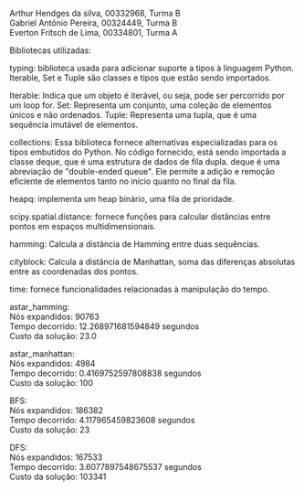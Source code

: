 Arthur Hendges da silva, 00332968, Turma B  
Gabriel Antônio Pereira, 00324449, Turma B  
Everton Fritsch de Lima, 00334801, Turma A  

Bibliotecas utilizadas:

typing: biblioteca usada para adicionar suporte a tipos à linguagem Python. Iterable, Set e Tuple são classes e tipos que estão sendo importados.

Iterable: Indica que um objeto é iterável, ou seja, pode ser percorrido por um loop for.
Set: Representa um conjunto, uma coleção de elementos únicos e não ordenados.
Tuple: Representa uma tupla, que é uma sequência imutável de elementos.

collections: Essa biblioteca fornece alternativas especializadas para os tipos embutidos do Python. No código fornecido, está sendo importada a classe deque, que é uma estrutura de dados de fila dupla. deque é uma abreviação de "double-ended queue". Ele permite a adição e remoção eficiente de elementos tanto no início quanto no final da fila.

heapq: implementa um heap binário, uma fila de prioridade.

scipy.spatial.distance: fornece funções para calcular distâncias entre pontos em espaços multidimensionais.

hamming: Calcula a distância de Hamming entre duas sequências.

cityblock: Calcula a distância de Manhattan, soma das diferenças absolutas entre as coordenadas dos pontos.

time: fornece funcionalidades relacionadas à manipulação do tempo.

astar_hamming:  
Nós expandidos: 90763  
Tempo decorrido: 12.268971681594849 segundos  
Custo da solução: 23.0

astar_manhattan:  
Nós expandidos: 4984  
Tempo decorrido: 0.4169752597808838 segundos  
Custo da solução: 100  

BFS:  
Nós expandidos: 186382  
Tempo decorrido: 4.117965459823608 segundos  
Custo da solução: 23  

DFS:  
Nós expandidos: 167533  
Tempo decorrido: 3.6077897548675537 segundos  
Custo da solução: 103341  
